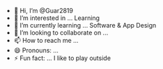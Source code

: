 - 👋 Hi, I’m @Guar2819
- 👀 I’m interested in ... Learning
- 🌱 I’m currently learning ... Software & App Design
- 💞️ I’m looking to collaborate on ...
- 📫 How to reach me ... 
- 😄 Pronouns: ...
- ⚡ Fun fact: ... I like to play outside

<!---
Guar2819/Guar2819 is a ✨ special ✨ repository because its `README.md` (this file) appears on your GitHub profile.
You can click the Preview link to take a look at your changes.
--->
